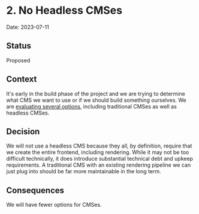# 2. No Headless CMSes

Date: 2023-07-11

## Status

Proposed

## Context

It's early in the build phase of the project and we are trying to determine what CMS we
want to use or if we should build something ourselves. We are
[evaluating several options](https://docs.google.com/spreadsheets/d/1SKajxihDa6qzT2Rt3GgJd8PT2B8gDkGZDGO1hK2TwLg/edit#gid=61753279),
including traditional CMSes as well as headless CMSes.

## Decision

We will not use a headless CMS because they all, by definition, require that we create the entire frontend, including rendering. While it may not be too difficult technically, it does introduce substantial technical debt and upkeep requirements. A traditional CMS with an existing rendering pipeline we can just plug into should be far more maintainable in the long term.

## Consequences

We will have fewer options for CMSes.
